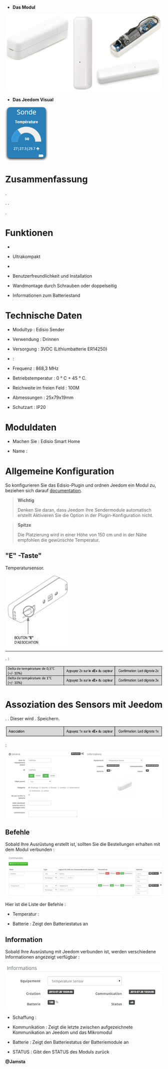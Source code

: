 -   **Das Modul**

![ets200.module](images/ets200/ets200.module.jpg)

-   **Das Jeedom Visual**

![ets200.vue defaut](images/ets200/ets200.vue-defaut.jpg)

Zusammenfassung 
======




.


. 
.

.

Funktionen 
=========

-   

-   Ultrakompakt

-   
    

-   Benutzerfreundlichkeit und Installation

-   Wandmontage durch Schrauben oder doppelseitig

-   Informationen zum Batteriestand

Technische Daten 
===========================

-   Modultyp : Edisio Sender

-   Verwendung : Drinnen

-   Versorgung : 3VDC (Lithiumbatterie ER14250)

-    : 

-   Frequenz : 868,3 MHz

-   Betriebstemperatur : 0 ° C + 45 ° C.

-   Reichweite im freien Feld : 100M

-   Abmessungen : 25x79x19mm

-   Schutzart : IP20

Moduldaten 
=================

-   Machen Sie : Edisio Smart Home

-   Name : 

Allgemeine Konfiguration 
======================

So konfigurieren Sie das Edisio-Plugin und ordnen Jeedom ein Modul zu,
beziehen sich darauf
[documentation](https://www.jeedom.fr/doc/documentation/plugins/edisio/de_DE/edisio.html).

> **Wichtig**
>
> Denken Sie daran, dass Jeedom Ihre Sendermodule automatisch erstellt
> Aktivieren Sie die Option in der Plugin-Konfiguration nicht.

> **Spitze**
>
> Die Platzierung wird in einer Höhe von 150 cm und in der Nähe empfohlen
> die gewünschte Temperatur.

"E" -Taste" 
----------


Temperatursensor.

![ets200.bouton e](images/ets200/ets200.bouton-e.jpg)

 
-------------------------------


. 
:

![ets200.delta](images/ets200/ets200.delta.jpg)

Assoziation des Sensors mit Jeedom 
===============================

. 
. Dieser wird
. 
Speichern.

![ets200.association](images/ets200/ets200.association.jpg)

 :

![ets200.general](images/ets200/ets200.general.jpg)

Befehle 
---------

Sobald Ihre Ausrüstung erstellt ist, sollten Sie die Bestellungen erhalten
mit dem Modul verbunden :

![Befehle](images/ets200/ets200.commandes.jpg)

Hier ist die Liste der Befehle :

-   Temperatur : 

-   Batterie : Zeigt den Batteriestatus an

Information 
------------

Sobald Ihre Ausrüstung mit Jeedom verbunden ist, werden verschiedene Informationen angezeigt
verfügbar :

![Befehle](images/ets200/ets200.informations.jpg)

-   Schaffung : 

-   Kommunikation : Zeigt die letzte zwischen aufgezeichnete Kommunikation an
    Jeedom und das Mikromodul

-   Batterie : Zeigt den Batteriestatus der Batteriemodule an

-   STATUS : Gibt den STATUS des Moduls zurück

**@Jamsta**
